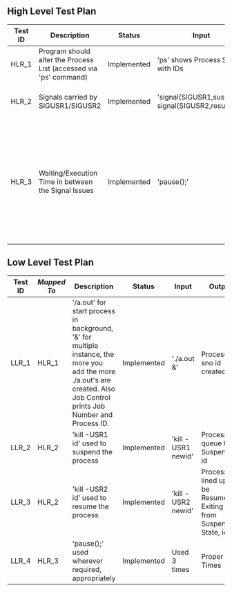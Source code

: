 ## High Level Test Plan
|Test ID|Description|Status|Input|Output|Type of Test|
|-------|-----------|------|-----|------|------------|
|HLR_1|Program should alter the Process List (accessed via 'ps' command)|Implemented|'ps' shows Process Status with IDs|'./a.out &': One Extra ID added |Scenario Based|
|HLR_2|Signals carried by SIGUSR1/SIGUSR2|Implemented|'signal(SIGUSR1,suspend); signal(SIGUSR2,resume);'|//SIGUSR1 Suspend, SIGUSR2 Resume|Requirement Based|
|HLR_3|Waiting/Execution Time in between the Signal Issues|Implemented|'pause();'|blocks until a signal arrives whose action is either to execute a handler function, or to terminate the process|Boundary Based|

## Low Level Test Plan
|Test ID|*Mapped To*|Description|Status|Input|Output|Type of Test|
|-------|-----------|-----------|------|-----|------|------------|
|LLR_1|HLR_1|'/a.out' for start process in background, '&' for multiple instance, the more you add the more ./a.out's are created. Also Job Control prints Job Number and Process ID.|Implemented|'./a.out &'|Process sno id created|Scenario Based|
|LLR_2|HLR_2|'kill -USR1 id' used to suspend the process|Implemented|'kill -USR1 newid'|Process in queue to be Suspended, id|Requirement Based|
|LLR_3|HLR_2|'kill -USR2 id' used to resume the process|Implemented|'kill -USR2 newid'|Process lined up to be Resumed, Exiting from Suspended State, id|Requirement Based|
|LLR_4|HLR_3|'pause();' used wherever required, appropriately|Implemented|Used 3 times|Proper Wait Times|Boundary Based|

